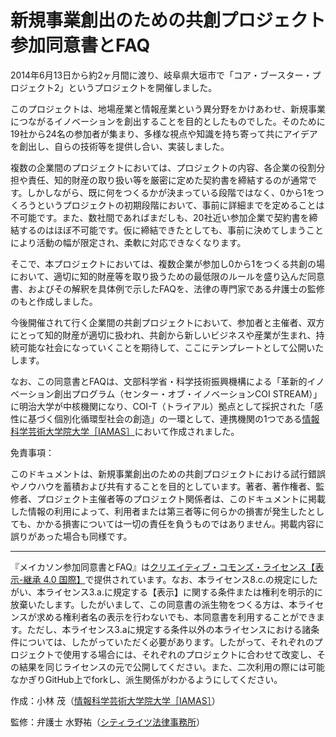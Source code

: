 # 新規事業創出のための共創プロジェクト参加同意書とFAQ
2014年6月13日から約2ヶ月間に渡り、岐阜県大垣市で「コア・ブースター・プロジェクト2」というプロジェクトを開催しました。

このプロジェクトは、地場産業と情報産業という異分野をかけあわせ、新規事業につながるイノベーションを創出することを目的としたものでした。そのために19社から24名の参加者が集まり、多様な視点や知識を持ち寄って共にアイデアを創出し、自らの技術等を提供し合い、実装しました。

複数の企業間のプロジェクトにおいては、プロジェクトの内容、各企業の役割分担や責任、知的財産の取り扱い等を厳密に定めた契約書を締結するのが通常です。しかしながら、既に何をつくるかが決まっている段階ではなく、0から1をつくろうというプロジェクトの初期段階において、事前に詳細までを定めることは不可能です。また、数社間であればまだしも、20社近い参加企業で契約書を締結するのはほぼ不可能です。仮に締結できたとしても、事前に決めてしまうことにより活動の幅が限定され、柔軟に対応できなくなります。

そこで、本プロジェクトにおいては、複数企業が参加し0から1をつくる共創の場において、適切に知的財産等を取り扱うための最低限のルールを盛り込んだ同意書、およびその解釈を具体例で示したFAQを、法律の専門家である弁護士の監修のもと作成しました。

今後開催されて行く企業間の共創プロジェクトにおいて、参加者と主催者、双方にとって知的財産が適切に扱われ、共創から新しいビジネスや産業が生まれ、持続可能な社会になっていくことを期待して、ここにテンプレートとして公開いたします。

なお、この同意書とFAQは、文部科学省・科学技術振興機構による「革新的イノベーション創出プログラム（センター・オブ・イノベーションCOI STREAM）」に明治大学が中核機関になり、COI-T（トライアル）拠点として採択された「感性に基づく個別化循環型社会の創造」の一環として、連携機関の1つである[情報科学芸術大学院大学［IAMAS］](http://www.iamas.ac.jp)において作成されました。

免責事項：

このドキュメントは、新規事業創出のための共創プロジェクトにおける試行錯誤やノウハウを蓄積および共有することを目的としています。著者、著作権者、監修者、プロジェクト主催者等のプロジェクト関係者は、このドキュメントに掲載した情報の利用によって、利用者または第三者等に何らかの損害が発生したとしても、かかる損害については一切の責任を負うものではありません。掲載内容に誤りがあった場合も同様です。

---

『メイカソン参加同意書とFAQ』は[クリエイティブ・コモンズ・ライセンス【表示-継承 4.0 国際】](http://creativecommons.org/licenses/by-sa/4.0/deed.ja)で提供されています。なお、本ライセンス8.c.の規定にしたがい、本ライセンス3.a.に規定する【表示】に関する条件または権利を明示的に放棄いたします。したがいまして、この同意書の派生物をつくる方は、本ライセンスが求める権利者名の表示を行わないでも、本同意書を利用することができます。ただし、本ライセンス3.aに規定する条件以外の本ライセンスにおける諸条件については、したがっていただく必要があります。したがって、それぞれのプロジェクトで使用する場合には、それぞれのプロジェクトに合わせて改変し、その結果を同じライセンスの元で公開してください。また、二次利用の際には可能なかぎりGitHub上でforkし、派生関係がわかるようにしてください。

作成：小林 茂（[情報科学芸術大学院大学［IAMAS］](http://www.iamas.ac.jp)）

監修：弁護士 水野祐（[シティライツ法律事務所](http://citylights-lawoffice.tumblr.com)）